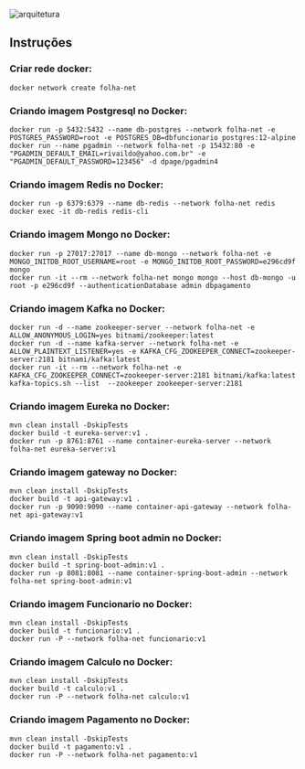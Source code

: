 ![arquitetura](https://user-images.githubusercontent.com/59898958/117580068-60df5c80-b0cc-11eb-8b16-8e8155bd3ce4.png)

## Instruções

### Criar rede docker:

```
docker network create folha-net
```

### Criando imagem Postgresql no Docker:

```
docker run -p 5432:5432 --name db-postgres --network folha-net -e POSTGRES_PASSWORD=root -e POSTGRES_DB=dbfuncionario postgres:12-alpine
docker run --name pgadmin --network folha-net -p 15432:80 -e "PGADMIN_DEFAULT_EMAIL=rivaildo@yahoo.com.br" -e "PGADMIN_DEFAULT_PASSWORD=123456" -d dpage/pgadmin4
```

### Criando imagem Redis no Docker:

```
docker run -p 6379:6379 --name db-redis --network folha-net redis
docker exec -it db-redis redis-cli
```

### Criando imagem Mongo no Docker:

```
docker run -p 27017:27017 --name db-mongo --network folha-net -e MONGO_INITDB_ROOT_USERNAME=root -e MONGO_INITDB_ROOT_PASSWORD=e296cd9f mongo
docker run -it --rm --network folha-net mongo mongo --host db-mongo -u root -p e296cd9f --authenticationDatabase admin dbpagamento
```

### Criando imagem Kafka no Docker:

```
docker run -d --name zookeeper-server --network folha-net -e ALLOW_ANONYMOUS_LOGIN=yes bitnami/zookeeper:latest
docker run -d --name kafka-server --network folha-net -e ALLOW_PLAINTEXT_LISTENER=yes -e KAFKA_CFG_ZOOKEEPER_CONNECT=zookeeper-server:2181 bitnami/kafka:latest
docker run -it --rm --network folha-net -e KAFKA_CFG_ZOOKEEPER_CONNECT=zookeeper-server:2181 bitnami/kafka:latest kafka-topics.sh --list  --zookeeper zookeeper-server:2181
```

### Criando imagem Eureka no Docker:

```
mvn clean install -DskipTests
docker build -t eureka-server:v1 .
docker run -p 8761:8761 --name container-eureka-server --network folha-net eureka-server:v1
```

### Criando imagem gateway no Docker:

```
mvn clean install -DskipTests
docker build -t api-gateway:v1 .
docker run -p 9090:9090 --name container-api-gateway --network folha-net api-gateway:v1
```

### Criando imagem Spring boot admin no Docker:

```
mvn clean install -DskipTests
docker build -t spring-boot-admin:v1 .
docker run -p 8081:8081 --name container-spring-boot-admin --network folha-net spring-boot-admin:v1
```

### Criando imagem Funcionario no Docker:

```
mvn clean install -DskipTests
docker build -t funcionario:v1 .
docker run -P --network folha-net funcionario:v1
```

### Criando imagem Calculo no Docker:

```
mvn clean install -DskipTests
docker build -t calculo:v1 .
docker run -P --network folha-net calculo:v1
```

### Criando imagem Pagamento no Docker:

```
mvn clean install -DskipTests
docker build -t pagamento:v1 .
docker run -P --network folha-net pagamento:v1
```
